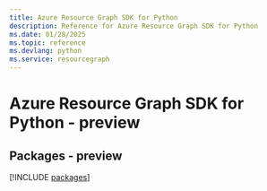 ```yaml
---
title: Azure Resource Graph SDK for Python
description: Reference for Azure Resource Graph SDK for Python
ms.date: 01/28/2025
ms.topic: reference
ms.devlang: python
ms.service: resourcegraph
---
```

# Azure Resource Graph SDK for Python - preview
## Packages - preview
[!INCLUDE [packages](resource-graph-index.md)]